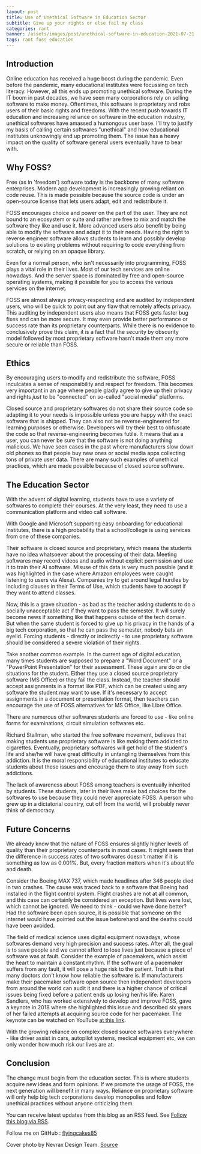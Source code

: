 ```yaml
---
layout: post
title: Use of Unethical Software in Education Sector
subtitle: Give up your rights or else fail my class
categories: rant
banner: /assets/images/post/unethical-software-in-education-2021-07-21.jpg
tags: rant foss education
---
```


## Introduction

Online education has received a huge boost during the pandemic. Even before the pandemic, many educational institutes were focussing on tech literacy. However, all this ends up promoting unethical software. During the IT boom in past decades, we have seen many corporations rely on selling software to make money. Oftentimes, this software is proprietary and robs users of their basic rights and freedoms. With the recent push towards IT education and increasing reliance on software in the education industry, unethical softwares have amassed a humongous user base. I'll try to justify my basis of calling certain softwares "unethical" and how educational institutes unknowingly end up promoting them. The issue has a heavy impact on the quality of software general users eventually have to bear with.

## Why FOSS?

Free (as in 'freedom') software today is the backbone of many software enterprises. Modern app development is increasingly growing reliant on code reuse. This is made possible because the source code is under an open-source license that lets users adapt, edit and redistribute it.

FOSS encourages choice and power on the part of the user. They are not bound to an ecosystem or suite and rather are free to mix and match the software they like and use it. More advanced users also benefit by being able to modify the software and adapt it to their needs. Having the right to reverse engineer software allows students to learn and possibly develop solutions to existing problems without requiring to code everything from scratch, or relying on an opaque library.

Even for a normal person, who isn't necessarily into programming, FOSS plays a vital role in their lives. Most of our tech services are online nowadays. And the server space is dominated by free and open-source operating systems, making it possible for you to access the various services on the internet.

FOSS are almost always privacy-respecting and are audited by independent users, who will be quick to point out any flaw that remotely affects privacy. This auditing by independent users also means that FOSS gets faster bug fixes and can be more secure. It may even provide better performance or success rate than its proprietary counterparts. While there is no evidence to conclusively prove this claim, it is a fact that the security by obscurity model followed by most proprietary software hasn't made them any more secure or reliable than FOSS.

## Ethics

By encouraging users to modify and redistribute the software, FOSS inculcates a sense of responsibility and respect for freedom. This becomes very important in an age where people gladly agree to give up their privacy and rights _just_ to be "connected" on so-called "social media" platforms.

Closed source and proprietary softwares do not share their source code so adapting it to your needs is impossible unless you are happy with the exact software that is shipped. They can also not be reverse-engineered for learning purposes or otherwise. Developers will try their best to obfuscate the code so that reverse-engineering becomes futile. It means that as a user, you can never be sure that the software is not doing anything malicious. We have seen cases in the past where manufacturers slow down old phones so that people buy new ones or social media apps collecting tons of private user data. There are many such examples of unethical practices, which are made possible because of closed source software.

## The Education Sector

With the advent of digital learning, students have to use a variety of softwares to complete their courses. At the very least, they need to use a communication platform and video call software.

With Google and Microsoft supporting easy onboarding for educational institutes, there is a high probability that a school/college is using services from one of these companies.

Their software is closed source and proprietary, which means the students have no idea whatsoever about the processing of their data. Meeting softwares may record videos and audio without explicit permission and use it to train their AI software. Misuse of this data is very much possible (and it was highlighted in the case where Amazon employees were caught listening to users via Alexa). Companies try to get around legal hurdles by including clauses in their Terms of Use, which students have to accept if they want to attend classes.

Now, this is a grave situation - as bad as the teacher asking students to do a socially unacceptable act if they want to pass the semester. It will surely become news if something like that happens outside of the tech domain. But when the same student is forced to give up his privacy in the hands of a big tech corporation, so that he can pass the semester, nobody bats an eyelid. Forcing students - directly or indirectly - to use proprietary software should be considered a severe violation of their rights.

Take another common example. In the current age of digital education, many times students are supposed to prepare a "Word Document" or a "PowerPoint Presentation" for their assessment. These again are do or die situations for the student. Either they use a closed source proprietary software (MS Office) or they fail the class. Instead, the teacher should accept assignments in a format like PDF, which can be created using any software the student may want to use. If it's necessary to accept assignments in a document or presentation format, then teachers can encourage the use of FOSS alternatives for MS Office, like Libre Office.

There are numerous other softwares students are forced to use - like online forms for examinations, circuit simulation softwares etc.

Richard Stallman, who started the free software movement, believes that making students use proprietary software is like making them addicted to cigarettes. Eventually, proprietary softwares will get hold of the student's life and she/he will have great difficulty in untangling themselves from this addiction. It is the moral responsibility of educational institutes to educate students about these issues and encourage them to stay away from such addictions.

The lack of awareness about FOSS among teachers is eventually inherited by students. These students, later in their lives make bad choices for the softwares to use because they could never appreciate FOSS. A person who grew up in a dictatorial country, cut off from the world, will probably never think of democracy.

## Future Concerns

We already know that the nature of FOSS ensures slightly higher levels of quality than their proprietary counterparts in most cases. It might seem that the difference in success rates of two softwares doesn't matter if it is something as low as 0.001%. But, every fraction matters when it's about life and death.

Consider the Boeing MAX 737, which made headlines after 346 people died in two crashes. The cause was traced back to a software that Boeing had installed in the flight control system. Flight crashes are not at all common, and this case can certainly be considered an exception. But lives were lost, which cannot be ignored. We need to think - could we have done better? Had the software been open source, it is possible that someone on the internet would have pointed out the issue beforehand and the deaths could have been avoided.

The field of medical science uses digital equipment nowadays, whose softwares demand very high precision and success rates. After all, the goal is to save people and we cannot afford to lose lives just because a piece of software was at fault. Consider the example of pacemakers, which assist the heart to maintain a constant rhythm. If the software of a pacemaker suffers from any fault, it will pose a huge risk to the patient. Truth is that many doctors don't know how reliable the software is. If manufacturers make their pacemaker software open source then independent developers from around the world can audit it and there is a higher chance of critical issues being fixed before a patient ends up losing her/his life. Karen Sandlers, who has worked extensively to develop and improve FOSS, gave a keynote in 2018 where she highlighted this issue and described six years of her failed attempts at acquiring source code for her pacemaker. The keynote can be watched on YouTube [at this link](https://www.youtube.com/watch?v=8wPAHu_zYDw).

With the growing reliance on complex closed source softwares everywhere - like driver assist in cars, autopilot systems, medical equipment etc, we can only wonder how much risk our lives are at.

## Conclusion

The change must begin from the education sector. This is where students acquire new ideas and form opinions. If we promote the usage of FOSS, the next generation will benefit in many ways. Reliance on proprietary software will only help big tech corporations develop monopolies and follow unethical practices without anyone criticizing them.

You can receive latest updates from this blog as an RSS feed. See [Follow this blog via RSS](/blog/website/2021/05/23/follow-this-blog.html).

Follow me on GitHub : [flyingcakes85](https://github.com/flyingcakes85)

Cover photo by Nevrax Design Team. [Source](https://www.gnu.org/graphics/listen.html)
